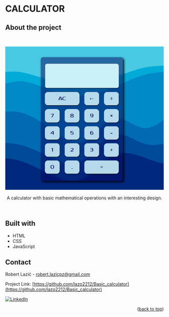 <a name="readme-top"></a>

# CALCULATOR

<!-- ABOUT THE PROJECT -->

## About the project

<br>

![calculator image](/calculator_image.jpg)

<p style="text-align: center">A calculator with basic mathematical operations with an interesting design.</p>

<br>

## Built with

- HTML
- CSS
- JavaScript

<!-- CONTACT -->

## Contact

Robert Lazić - robert.lazicpz@gmail.com

Project Link: [https://github.com/lazo2212/Basic_calculator](https://github.com/lazo2212/Basic_calculator)

[![LinkedIn][linkedin-shield]][linkedin-url]

<p align="right">(<a href="#readme-top">back to top</a>)</p>

<!-- MARKDOWN LINKS & IMAGES -->

[linkedin-shield]: https://img.shields.io/badge/-LinkedIn-black.svg?style=for-the-badge&logo=linkedin&colorB=555
[linkedin-url]: https://www.linkedin.com/in/robert-lazi%C4%87-927a79266/
